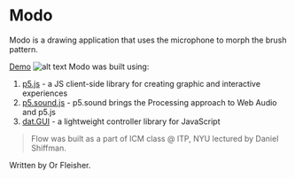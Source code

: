 # Modo
Modo is a drawing application that uses the microphone to morph the brush pattern.

[Demo](https://juniorxsound.github.io/ICM-Fall-2016/Modo/)
![alt text](https://github.com/juniorxsound/Modo/blob/master/assets/Screen%20Shot%202016-09-30%20at%2013.33.22.png "Flow Screenshot")
Modo was built using:

1. [p5.js](https://github.com/processing/p5.js) - a JS client-side library for creating graphic and interactive experiences
2. [p5.sound.js](https://github.com/processing/p5.js-sound) - p5.sound brings the Processing approach to Web Audio and p5.js
3. [dat.GUI](https://github.com/dataarts/dat.gui) - a lightweight controller library for JavaScript

> Flow was built as a part of ICM class @ ITP, NYU lectured by Daniel Shiffman. 

Written by Or Fleisher. 
